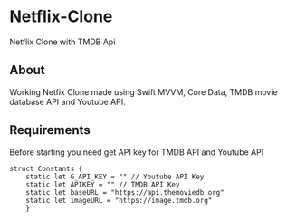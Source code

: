 # Netflix-Clone
Netflix Clone with TMDB Api

## About
Working Netfix Clone made using Swift MVVM, Core Data, TMDB movie database API and Youtube API.

## Requirements
Before starting you need get API key for TMDB API and Youtube API
```
struct Constants {
    static let G_API_KEY = "" // Youtube API Key
    static let APIKEY = "" // TMDB API Key
    static let baseURL = "https://api.themoviedb.org"
    static let imageURL = "https://image.tmdb.org"
    }
```
